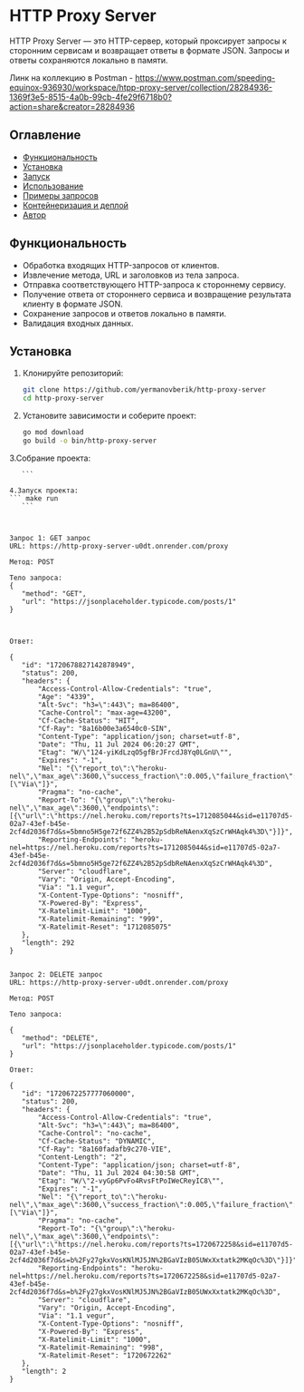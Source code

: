 # HTTP Proxy Server

HTTP Proxy Server — это HTTP-сервер, который проксирует запросы к сторонним сервисам и возвращает ответы в формате JSON. Запросы и ответы сохраняются локально в памяти.

Линк на коллекцию в Postman - https://www.postman.com/speeding-equinox-936930/workspace/htpp-proxy-server/collection/28284936-1369f3e5-8515-4a0b-99cb-4fe29f6718b0?action=share&creator=28284936
## Оглавление

- [Функциональность](#функциональность)
- [Установка](#установка)
- [Запуск](#запуск)
- [Использование](#использование)
- [Примеры запросов](#примеры-запросов)
- [Контейнеризация и деплой](#контейнеризация-и-деплой)
- [Автор](#автор)

## Функциональность

- Обработка входящих HTTP-запросов от клиентов.
- Извлечение метода, URL и заголовков из тела запроса.
- Отправка соответствующего HTTP-запроса к стороннему сервису.
- Получение ответа от стороннего сервиса и возвращение результата клиенту в формате JSON.
- Сохранение запросов и ответов локально в памяти.
- Валидация входных данных.

## Установка

1. Клонируйте репозиторий:

    ```sh
    git clone https://github.com/yermanovberik/http-proxy-server
    cd http-proxy-server
    ```

2. Установите зависимости и соберите проект:

    ```sh
    go mod download
    go build -o bin/http-proxy-server
    ```
3.Собрание проекта:
 ```make build
    ```

4.Запуск проекта:
 ``` make run
    ```



Запрос 1: GET запрос
URL: https://http-proxy-server-u0dt.onrender.com/proxy

Метод: POST

Тело запроса:
{
    "method": "GET",
    "url": "https://jsonplaceholder.typicode.com/posts/1"
}



Ответ:

 {
    "id": "1720678827142878949",
    "status": 200,
    "headers": {
        "Access-Control-Allow-Credentials": "true",
        "Age": "4339",
        "Alt-Svc": "h3=\":443\"; ma=86400",
        "Cache-Control": "max-age=43200",
        "Cf-Cache-Status": "HIT",
        "Cf-Ray": "8a16b00e3a6540c0-SIN",
        "Content-Type": "application/json; charset=utf-8",
        "Date": "Thu, 11 Jul 2024 06:20:27 GMT",
        "Etag": "W/\"124-yiKdLzqO5gfBrJFrcdJ8Yq0LGnU\"",
        "Expires": "-1",
        "Nel": "{\"report_to\":\"heroku-nel\",\"max_age\":3600,\"success_fraction\":0.005,\"failure_fraction\":0.05,\"response_headers\":[\"Via\"]}",
        "Pragma": "no-cache",
        "Report-To": "{\"group\":\"heroku-nel\",\"max_age\":3600,\"endpoints\":[{\"url\":\"https://nel.heroku.com/reports?ts=1712085044&sid=e11707d5-02a7-43ef-b45e-2cf4d2036f7d&s=5bmno5H5ge72f6ZZ4%2B52pSdbReNAenxXqSzCrWHAqk4%3D\"}]}",
        "Reporting-Endpoints": "heroku-nel=https://nel.heroku.com/reports?ts=1712085044&sid=e11707d5-02a7-43ef-b45e-2cf4d2036f7d&s=5bmno5H5ge72f6ZZ4%2B52pSdbReNAenxXqSzCrWHAqk4%3D",
        "Server": "cloudflare",
        "Vary": "Origin, Accept-Encoding",
        "Via": "1.1 vegur",
        "X-Content-Type-Options": "nosniff",
        "X-Powered-By": "Express",
        "X-Ratelimit-Limit": "1000",
        "X-Ratelimit-Remaining": "999",
        "X-Ratelimit-Reset": "1712085075"
    },
    "length": 292
}


Запрос 2: DELETE запрос
URL: https://http-proxy-server-u0dt.onrender.com/proxy

Метод: POST

Тело запроса:

{
    "method": "DELETE",
    "url": "https://jsonplaceholder.typicode.com/posts/1"
}

Ответ:

 {
    "id": "1720672257777060000",
    "status": 200,
    "headers": {
        "Access-Control-Allow-Credentials": "true",
        "Alt-Svc": "h3=\":443\"; ma=86400",
        "Cache-Control": "no-cache",
        "Cf-Cache-Status": "DYNAMIC",
        "Cf-Ray": "8a160fadafb9c270-VIE",
        "Content-Length": "2",
        "Content-Type": "application/json; charset=utf-8",
        "Date": "Thu, 11 Jul 2024 04:30:58 GMT",
        "Etag": "W/\"2-vyGp6PvFo4RvsFtPoIWeCReyIC8\"",
        "Expires": "-1",
        "Nel": "{\"report_to\":\"heroku-nel\",\"max_age\":3600,\"success_fraction\":0.005,\"failure_fraction\":0.05,\"response_headers\":[\"Via\"]}",
        "Pragma": "no-cache",
        "Report-To": "{\"group\":\"heroku-nel\",\"max_age\":3600,\"endpoints\":[{\"url\":\"https://nel.heroku.com/reports?ts=1720672258&sid=e11707d5-02a7-43ef-b45e-2cf4d2036f7d&s=b%2Fy27gkxVosKNlMJ5JN%2BGaVIzB05UWxXxtatk2MKqOc%3D\"}]}",
        "Reporting-Endpoints": "heroku-nel=https://nel.heroku.com/reports?ts=1720672258&sid=e11707d5-02a7-43ef-b45e-2cf4d2036f7d&s=b%2Fy27gkxVosKNlMJ5JN%2BGaVIzB05UWxXxtatk2MKqOc%3D",
        "Server": "cloudflare",
        "Vary": "Origin, Accept-Encoding",
        "Via": "1.1 vegur",
        "X-Content-Type-Options": "nosniff",
        "X-Powered-By": "Express",
        "X-Ratelimit-Limit": "1000",
        "X-Ratelimit-Remaining": "998",
        "X-Ratelimit-Reset": "1720672262"
    },
    "length": 2
}
